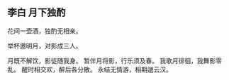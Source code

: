 ## 李白 月下独酌
花间一壶酒，独酌无相亲。  

举杯邀明月，对影成三人。  

月既不解饮，影徒随我身。 
暂伴月将影，行乐须及春。 
我歌月徘徊，我舞影零乱。 
醒时相交欢，醉后各分散。 
永结无情游，相期邈云汉。 

